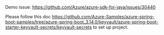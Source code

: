 Demo issue: https://github.com/Azure/azure-sdk-for-java/issues/30440

Please follow this doc https://github.com/Azure-Samples/azure-spring-boot-samples/tree/azure-spring-boot_3.14.0/keyvault/azure-spring-boot-starter-keyvault-secrets/keyvault-secrets to set up project.